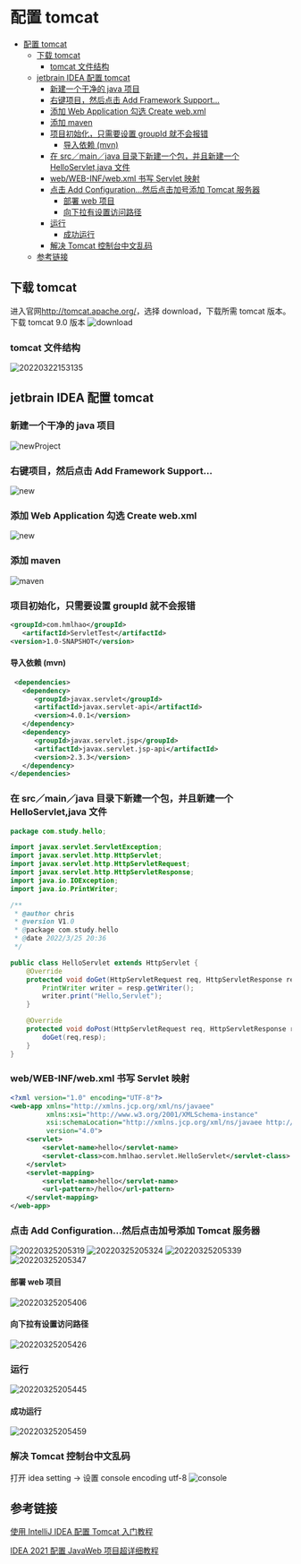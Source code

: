 # 配置 tomcat

- [配置 tomcat](#配置-tomcat)
  - [下载 tomcat](#下载-tomcat)
    - [tomcat 文件结构](#tomcat-文件结构)
  - [jetbrain IDEA 配置 tomcat](#jetbrain-idea-配置-tomcat)
    - [新建一个干净的 java 项目](#新建一个干净的-java-项目)
    - [右键项目，然后点击 Add Framework Support…](#右键项目然后点击-add-framework-support)
    - [添加 Web Application 勾选 Create web.xml](#添加-web-application-勾选-create-webxml)
    - [添加 maven](#添加-maven)
    - [项目初始化，只需要设置 groupId 就不会报错](#项目初始化只需要设置-groupid-就不会报错)
      - [导入依赖 (mvn)](#导入依赖-mvn)
    - [在 src／main／java 目录下新建一个包，并且新建一个 HelloServlet,java 文件](#在-srcmainjava-目录下新建一个包并且新建一个-helloservletjava-文件)
    - [web/WEB-INF/web.xml 书写 Servlet 映射](#webweb-infwebxml-书写-servlet-映射)
    - [点击 Add Configuration…然后点击加号添加 Tomcat 服务器](#点击-add-configuration然后点击加号添加-tomcat-服务器)
      - [部署 web 项目](#部署-web-项目)
      - [向下拉有设置访问路径](#向下拉有设置访问路径)
    - [运行](#运行)
      - [成功运行](#成功运行)
    - [解决 Tomcat 控制台中文乱码](#解决-tomcat-控制台中文乱码)
  - [参考链接](#参考链接)

## 下载 tomcat

进入官网<http://tomcat.apache.org/>，选择 download，下载所需 tomcat 版本。
下载 tomcat 9.0 版本
![download](https://s2.loli.net/2022/03/22/sixtAuQSJN2IcUT.png)

### tomcat 文件结构

![20220322153135](https://img-blog.csdnimg.cn/d7b699387f1f487db39eae90fd495c76.png?x-oss-process=image/watermark,type_d3F5LXplbmhlaQ,shadow_50,text_Q1NETiBA55CG5oOzLQ==,size_20,color_FFFFFF,t_70,g_se,x_16)

## jetbrain IDEA 配置 tomcat

### 新建一个干净的 java 项目

![newProject](https://s2.loli.net/2022/03/25/R6dcT3DF1kuMbzl.png)

### 右键项目，然后点击 Add Framework Support…

![new](https://s2.loli.net/2022/03/25/l6FhvXSfydpqCc2.png)

### 添加 Web Application 勾选 Create web.xml

![new](https://s2.loli.net/2022/03/25/k37WDFeyK5Bcg9A.png)

### 添加 maven

![maven](https://s2.loli.net/2022/03/25/N86DOjsnekBirAH.png)

### 项目初始化，只需要设置 groupId 就不会报错

```xml
<groupId>com.hmlhao</groupId>
   <artifactId>ServletTest</artifactId>
<version>1.0-SNAPSHOT</version>
```

#### 导入依赖 (mvn)

```xml
 <dependencies>
   <dependency>
      <groupId>javax.servlet</groupId>
      <artifactId>javax.servlet-api</artifactId>
      <version>4.0.1</version>
   </dependency>
   <dependency>
      <groupId>javax.servlet.jsp</groupId>
      <artifactId>javax.servlet.jsp-api</artifactId>
      <version>2.3.3</version>
   </dependency>
</dependencies>
```

### 在 src／main／java 目录下新建一个包，并且新建一个 HelloServlet,java 文件

```java
package com.study.hello;

import javax.servlet.ServletException;
import javax.servlet.http.HttpServlet;
import javax.servlet.http.HttpServletRequest;
import javax.servlet.http.HttpServletResponse;
import java.io.IOException;
import java.io.PrintWriter;

/**
 * @author chris
 * @version V1.0
 * @package com.study.hello
 * @date 2022/3/25 20:36
 */

public class HelloServlet extends HttpServlet {
    @Override
    protected void doGet(HttpServletRequest req, HttpServletResponse resp) throws ServletException, IOException {
        PrintWriter writer = resp.getWriter();
        writer.print("Hello,Servlet");
    }

    @Override
    protected void doPost(HttpServletRequest req, HttpServletResponse resp) throws ServletException, IOException {
        doGet(req,resp);
    }
}
```

### web/WEB-INF/web.xml 书写 Servlet 映射

```xml
<?xml version="1.0" encoding="UTF-8"?>
<web-app xmlns="http://xmlns.jcp.org/xml/ns/javaee"
         xmlns:xsi="http://www.w3.org/2001/XMLSchema-instance"
         xsi:schemaLocation="http://xmlns.jcp.org/xml/ns/javaee http://xmlns.jcp.org/xml/ns/javaee/web-app_4_0.xsd"
         version="4.0">
    <servlet>
        <servlet-name>hello</servlet-name>
        <servlet-class>com.hmlhao.servlet.HelloServlet</servlet-class>
    </servlet>
    <servlet-mapping>
        <servlet-name>hello</servlet-name>
        <url-pattern>/hello</url-pattern>
    </servlet-mapping>
</web-app>
```

### 点击 Add Configuration…然后点击加号添加 Tomcat 服务器

![20220325205319](https://img.jbzj.com/file_images/article/202108/2021081915203882.png)
![20220325205324](https://img.jbzj.com/file_images/article/202108/2021081915203883.png)
![20220325205339](https://img.jbzj.com/file_images/article/202108/2021081915203884.png)
![20220325205347](https://img.jbzj.com/file_images/article/202108/2021081915203985.png)

#### 部署 web 项目

![20220325205406](https://img.jbzj.com/file_images/article/202108/2021081915203986.png)

#### 向下拉有设置访问路径

![20220325205426](https://img.jbzj.com/file_images/article/202108/2021081915203987.png)

### 运行

![20220325205445](https://img.jbzj.com/file_images/article/202108/2021081915203988.jpg)

#### 成功运行

![20220325205459](https://img.jbzj.com/file_images/article/202108/2021081915204089.png)

### 解决 Tomcat 控制台中文乱码

打开 idea setting -> 设置 console encoding utf-8
![console](https://s2.loli.net/2022/03/25/ADpYhbEB8L7fSCV.png)

## 参考链接

[使用 IntelliJ IDEA 配置 Tomcat 入门教程](http://www.zzvips.com/article/187586.html)

[IDEA 2021 配置 JavaWeb 项目超详细教程](https://www.jb51.net/article/220162.htm)
